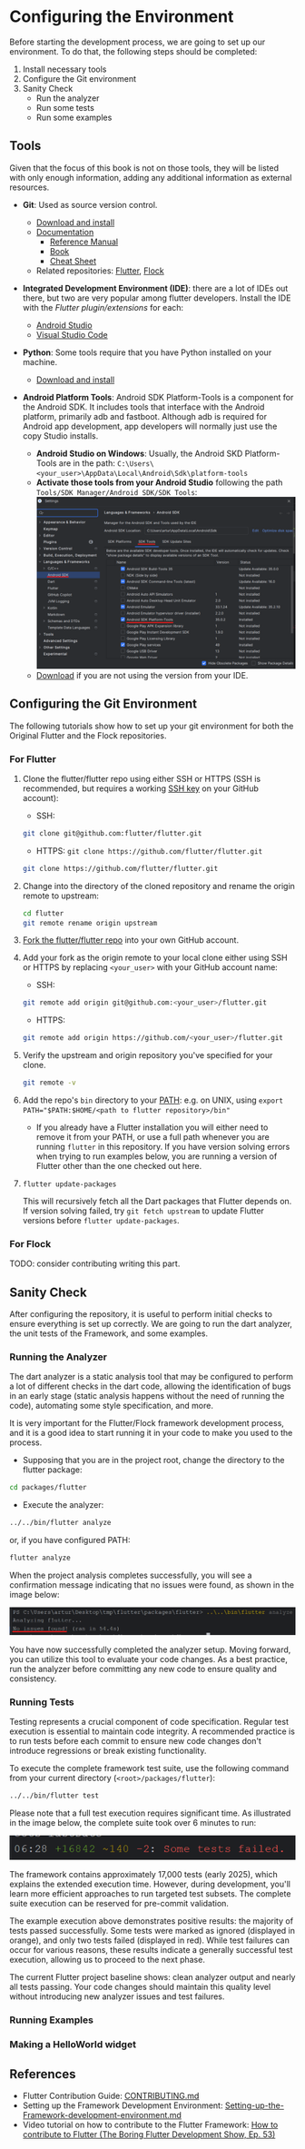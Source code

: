 # Configuring the Environment

Before starting the development process, we are going to set up our environment. 
To do that, the following steps should be completed: 
1. Install necessary tools
1. Configure the Git environment
1. Sanity Check
    - Run the analyzer
    - Run some tests
    - Run some examples

## Tools
Given that the focus of this book is not on those tools, they will be listed 
with only enough information, adding any additional information as external 
resources.

- **Git**: Used as source version control. 
    - <a href="https://git-scm.com/downloads" target="_blank">Download and install</a>
    - <a href="https://git-scm.com/doc" target="_blank">Documentation</a>
        - <a href="https://git-scm.com/docs" target="_blank">Reference Manual</a>
        - <a href="https://git-scm.com/book/" target="_blank">Book</a>
        - <a href="https://training.github.com/" target="_blank">Cheat Sheet</a>
    - Related repositories: <a href="https://github.com/flutter/flutter" target="_blank">Flutter</a>, <a href="https://github.com/join-the-flock/flock" target="_blank">Flock</a>
- **Integrated Development Environment (IDE)**: there are a lot of IDEs out there, but two are very popular among flutter developers. Install the IDE with the *Flutter plugin/extensions* for each: 
    - <a href="https://docs.flutter.dev/tools/android-studio" target="_blank">Android Studio</a>
    - <a href="https://docs.flutter.dev/tools/vs-code" target="_blank">Visual Studio Code</a>
- **Python**: Some tools require that you have Python installed on your machine.
    - <a href="https://www.python.org/downloads/" target="_blank">Download and install</a>
- **Android Platform Tools**: Android SDK Platform-Tools is a component for the Android SDK. It includes tools that interface with the Android platform, primarily adb and fastboot. Although adb is required for Android app development, app developers will normally just use the copy Studio installs.
    - **Android Studio on Windows**: Usually, the Android SKD Platform-Tools are in the path: `C:\Users\<your_user>\AppData\Local\Android\Sdk\platform-tools`
    - **Activate those tools from your Android Studio** following the path `Tools/SDK Manager/Android SDK/SDK Tools`:
    ![Image of the Android Studio interface showing tools/SDK manager option to activate the android sdk platform tools](./assets/android_sdk_platform_tools.png)
    - <a href="https://developer.android.com/tools/releases/platform-tools" target="_blank">Download</a> if you are not using the version from your IDE.

    <!-- TODO Is there any other tool that you can remember? Maybe something specific for flock. -->
    
## Configuring the Git Environment
The following tutorials show how to set up your git environment for both the
Original Flutter and the Flock repositories.  
### For Flutter
1. Clone the flutter/flutter repo using either SSH or HTTPS (SSH is recommended, but requires a working [SSH key](https://docs.github.com/en/authentication/connecting-to-github-with-ssh/about-ssh) on your GitHub account):
    - SSH: 
    ```bash
    git clone git@github.com:flutter/flutter.git
    ```
    - HTTPS: `git clone https://github.com/flutter/flutter.git`
    ```bash
    git clone https://github.com/flutter/flutter.git
    ```

1. Change into the directory of the cloned repository and rename the origin remote to upstream:
    ```bash
    cd flutter
    git remote rename origin upstream
    ```

1. [Fork the flutter/flutter repo](https://github.com/flutter/flutter/fork) into your own GitHub account.

1. Add your fork as the origin remote to your local clone either using SSH or HTTPS by replacing `<your_user>` with your GitHub account name:
    - SSH: 
    ```bash
    git remote add origin git@github.com:<your_user>/flutter.git
    ```
    - HTTPS: 
    ```bash
    git remote add origin https://github.com/<your_user>/flutter.git
    ```

1. Verify the upstream and origin repository you've specified for your clone.
    ```bash
    git remote -v
    ```

1. Add the repo's `bin` directory to your [PATH](https://en.wikipedia.org/wiki/PATH_(variable)): e.g. on UNIX, using `export PATH="$PATH:$HOME/<path to flutter repository>/bin"`

    - If you already have a Flutter installation you will either need to remove it from your PATH, or use a full path whenever you are running `flutter` in this repository. If you have version solving errors when trying to run examples below, you are running a version of Flutter other than the one checked out here.

1. `flutter update-packages`

   This will recursively fetch all the Dart packages that
   Flutter depends on. If version solving failed, try `git fetch upstream` to update Flutter versions before `flutter update-packages`.


### For Flock
TODO: consider contributing writing this part.


## Sanity Check
After configuring the repository, it is useful to perform  initial
checks to ensure everything is set up correctly. We are going to run the dart analyzer, 
the unit tests of the Framework, and some examples.

### Running the Analyzer
The dart analyzer is a static analysis tool that may be configured to
perform a lot of different checks in the dart code, allowing the identification
of bugs in an early stage (static analysis happens without the need of running
the code), automating some style specification, and more. 

It is very important for the Flutter/Flock framework development process, and it
is a good idea to start running it in your code to make you used to the process.

- Supposing that you are in the project root, change the directory to the flutter
package:
```bash
cd packages/flutter
```
- Execute the analyzer:
```bash
../../bin/flutter analyze 
```
or, if you have configured PATH:
```bash
flutter analyze 
```

When the project analysis completes successfully, you will see a confirmation 
message indicating that no issues were found, as shown in the image below:

![No issues found](./assets/001-no_issues_found.png)

You have now successfully completed the analyzer setup. Moving forward, you can 
utilize this tool to evaluate your code changes. As a best practice, run the 
analyzer before committing any new code to ensure quality and consistency.

### Running Tests
Testing represents a crucial component of code specification. Regular test 
execution is essential to maintain code integrity. A recommended practice is to 
run tests before each commit to ensure new code changes don't introduce 
regressions or break existing functionality.

To execute the complete framework test suite, use the following command from 
your current directory (`<root>/packages/flutter`):
```bash
../../bin/flutter test
```

Please note that a full test execution requires significant time. As illustrated
in the image below, the complete suite took over 6 minutes to run:

![Test running](./assets/002-test_execution_finished.png)

The framework contains approximately 17,000 tests (early 2025), which explains 
the extended execution time. However, during development, you'll learn more 
efficient approaches to run targeted test subsets. The complete suite execution 
can be reserved for pre-commit validation.

The example execution above demonstrates positive results: the majority of tests
passed successfully. Some tests were marked as ignored (displayed in orange), 
and only two tests failed (displayed in red). While test failures can occur for 
various reasons, these results indicate a generally successful test execution, 
allowing us to proceed to the next phase.

The current Flutter project baseline shows: clean analyzer output and nearly all
tests passing. Your code changes should maintain this quality level without 
introducing new analyzer issues and test failures.

### Running Examples

### Making a HelloWorld widget

## References
- Flutter Contribution Guide: <a href="https://github.com/flutter/flutter/blob/master/CONTRIBUTING.md" target="_blank">CONTRIBUTING.md</a>
- Setting up the Framework Development Environment: <a href="https://github.com/flutter/flutter/blob/master/docs/contributing/Setting-up-the-Framework-development-environment.md" target="_blank">Setting-up-the-Framework-development-environment.md</a>
- Video tutorial on how to contribute to the Flutter Framework: <a href="https://www.youtube.com/watch?v=4yBgOBAOx_A" target="_blank">How to contribute to Flutter (The Boring Flutter Development Show, Ep. 53)</a>
